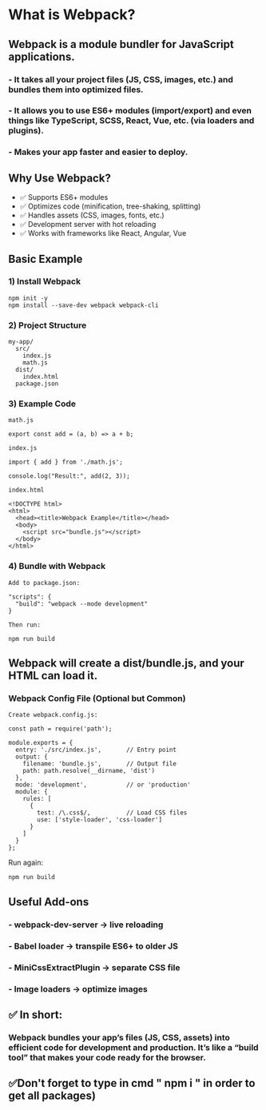 # What is Webpack?

## Webpack is a module bundler for JavaScript applications.

### - It takes all your project files (JS, CSS, images, etc.) and bundles them into optimized files.

### - It allows you to use ES6+ modules (import/export) and even things like TypeScript, SCSS, React, Vue, etc. (via loaders and plugins).

### - Makes your app faster and easier to deploy.

## Why Use Webpack?
 - ✅ Supports ES6+ modules
 - ✅ Optimizes code (minification, tree-shaking, splitting)
 - ✅ Handles assets (CSS, images, fonts, etc.)
 - ✅ Development server with hot reloading
 - ✅ Works with frameworks like React, Angular, Vue

## Basic Example
### 1) Install Webpack
```
npm init -y
npm install --save-dev webpack webpack-cli
```

### 2) Project Structure
```
my-app/
  src/
    index.js
    math.js
  dist/
    index.html
  package.json
```

### 3) Example Code
```
math.js

export const add = (a, b) => a + b;
```
```
index.js

import { add } from './math.js';

console.log("Result:", add(2, 3));
```
```
index.html

<!DOCTYPE html>
<html>
  <head><title>Webpack Example</title></head>
  <body>
    <script src="bundle.js"></script>
  </body>
</html>
```

### 4) Bundle with Webpack
```
Add to package.json:

"scripts": {
  "build": "webpack --mode development"
}
```
```
Then run:

npm run build
```

## Webpack will create a dist/bundle.js, and your HTML can load it.

### Webpack Config File (Optional but Common)
```
Create webpack.config.js:

const path = require('path');

module.exports = {
  entry: './src/index.js',       // Entry point
  output: {
    filename: 'bundle.js',       // Output file
    path: path.resolve(__dirname, 'dist')
  },
  mode: 'development',           // or 'production'
  module: {
    rules: [
      {
        test: /\.css$/,          // Load CSS files
        use: ['style-loader', 'css-loader']
      }
    ]
  }
};

```

Run again:
```
npm run build
```
## Useful Add-ons

### - webpack-dev-server → live reloading

### - Babel loader → transpile ES6+ to older JS

### - MiniCssExtractPlugin → separate CSS file

### - Image loaders → optimize images

## ✅ In short:
### Webpack bundles your app’s files (JS, CSS, assets) into efficient code for development and production. It’s like a “build tool” that makes your code ready for the browser.

##  ✅Don't forget to type in cmd " npm i " in order to get all packages)
